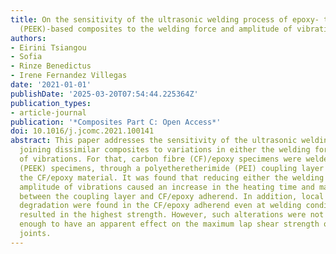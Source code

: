```yaml
---
title: On the sensitivity of the ultrasonic welding process of epoxy- to polyetheretherketone
  (PEEK)-based composites to the welding force and amplitude of vibrations
authors:
- Eirini Tsiangou
- Sofia
- Rinze Benedictus
- Irene Fernandez Villegas
date: '2021-01-01'
publishDate: '2025-03-20T07:54:44.225364Z'
publication_types:
- article-journal
publication: '*Composites Part C: Open Access*'
doi: 10.1016/j.jcomc.2021.100141
abstract: This paper addresses the sensitivity of the ultrasonic welding process for
  joining dissimilar composites to variations in either the welding force or amplitude
  of vibrations. For that, carbon fibre (CF)/epoxy specimens were welded to CF/polyetheretherketone
  (PEEK) specimens, through a polyetheretherimide (PEI) coupling layer co-cured with
  the CF/epoxy material. It was found that reducing either the welding force or the
  amplitude of vibrations caused an increase in the heating time and maximum temperatures
  between the coupling layer and CF/epoxy adherend. In addition, local signs of thermal
  degradation were found in the CF/epoxy adherend even at welding conditions that
  resulted in the highest strength. However, such alterations were not significant
  enough to have an apparent effect on the maximum lap shear strength of the welded
  joints.
---
```

